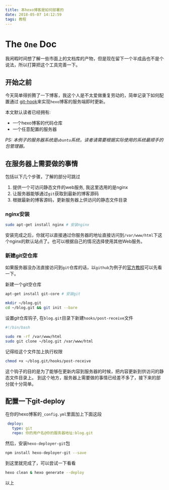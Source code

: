 ```yaml
---
title: 本hexo博客是如何部署的
date: 2018-05-07 14:12:59
tags: 教程
---
```


# The `One` Doc

我闲暇时间想了解一些市面上的文档库的产物，但是现在留下一个半成品也不是个说法，所以打算把这个工具完善一下。

## 开始之前

今天简单得折腾了一下博客，我这个人是不太爱做重复劳动的，简单记录下如何配置通过 [git-hook](https://git-scm.com/book/zh/v2/%E8%87%AA%E5%AE%9A%E4%B9%89-Git-Git-%E9%92%A9%E5%AD%90)来实现`hexo`博客的服务端即时更新。

本文默认读者已经拥有:

- 一个hexo博客的代码仓库
- 一个任意配置的服务器

*PS: 本例子的服务器系统是`ubuntu`系统，读者请需要根据实际使用的系统最顺手的包管理器。*


## 在服务器上需要做的事情

包括以下几个步骤，了解的部分可跳过

1. 提供一个可访问静态文件的web服务, 我这里选用的是nginx
2. 让服务器能够通过`git`获取到最新的博客源码
3. 根据最新的博客源码，更新服务器上供访问的静态文件目录


### nginx安装

```bash
sudo apt-get install nginx # 安装nginx
```
安装完成之后，你就可以直接通过你服务器的地址直接访问到`/var/www/html`下这个nginx的默认站点了。也可以根据自己的情况选择使用其他Web服务。

### 新建git空仓库

如果服务器没办法直接访问到`git`仓库的话，以`github`为例子的[官方教程](https://help.github.com/articles/adding-a-new-ssh-key-to-your-github-account/)可以先看一下。

新建一个git空仓库
```bash
apt-get install git-core # 安装git

mkdir ~/blog.git 
cd ~/blog.git && git init --bare
```

设置git仓库钩子, 在`blog.git`目录下新建`hooks/post-receive`文件
```bash
#!/bin/bash

sudo rm -rf /var/www/html
sudo git clone ~/blog.git /var/www/html
```

记得给这个文件加上执行权限

```bash
chmod +x ~/blog.git/hooks/post-receive
```

这个钩子的目的是为了能够在更新内容到服务器的时候，把内容更新到供访问的静态文件目录上。
到这个地方，服务器上需要做的事情已经差不多了，接下来的部分就十分简单。

## 配置一下git-deploy

在你的hexo博客的`_config.yml`里面加上下面这段

```yml
 deploy:
   type: git
   repo: 你的用户名@你的服务器地址:blog.git
```

然后，安装`hexo-deployer-git`包

```bash
npm install hexo-deployer-git --save
```

到这里就完成了，可以尝试一下看看

```bash
hexo clean & hexo generate --deploy
```

以上
